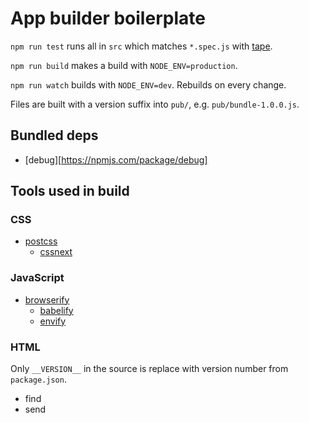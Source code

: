 # App builder boilerplate

`npm run test` runs all in `src` which matches `*.spec.js` with [tape](https://npmjs.com/package/tape).

`npm run build` makes a build with `NODE_ENV=production`.

`npm run watch` builds with `NODE_ENV=dev`. Rebuilds on every change.

Files are built with a version suffix into `pub/`, e.g. `pub/bundle-1.0.0.js`.

## Bundled deps

- [debug][https://npmjs.com/package/debug]

## Tools used in build

### CSS

- [postcss](https://npmjs.com/package/postcss)
    - [cssnext](https://npmjs.com/package/cssnext)

### JavaScript

- [browserify](https://npmjs.com/package/browserify)
    - [babelify](https://npmjs.com/package/babelify)
    - [envify](https://npmjs.com/package/envify)

### HTML

Only `__VERSION__` in the source is replace with version number from `package.json`.

- find
- send

